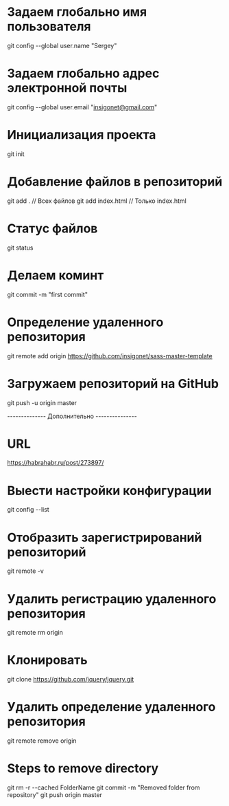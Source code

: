# Задаем глобально имя пользователя
git config --global user.name "Sergey"

# Задаем глобально адрес электронной почты
git config --global user.email "insigonet@gmail.com"

# Инициализация проекта
git init

# Добавление файлов в репозиторий
git add .	// Всех файлов
git add index.html		// Только index.html

# Статус файлов
git status

# Делаем коминт
git commit -m "first commit"

# Определение удаленного репозитория
git remote add origin https://github.com/insigonet/sass-master-template

# Загружаем репозиторий на GitHub
git push -u origin master



-------------- Дополнительно ---------------
# URL
https://habrahabr.ru/post/273897/


# Выести настройки конфигурации
git config --list

# Отобразить зарегистрирований репозиторий
git remote -v

# Удалить регистрацию удаленного репозитория
git remote rm origin

# Клонировать
git clone https://github.com/jquery/jquery.git

# Удалить определение удаленного репозитория
git remote remove origin


# Steps to remove directory
git rm -r --cached FolderName
git commit -m "Removed folder from repository"
git push origin master
